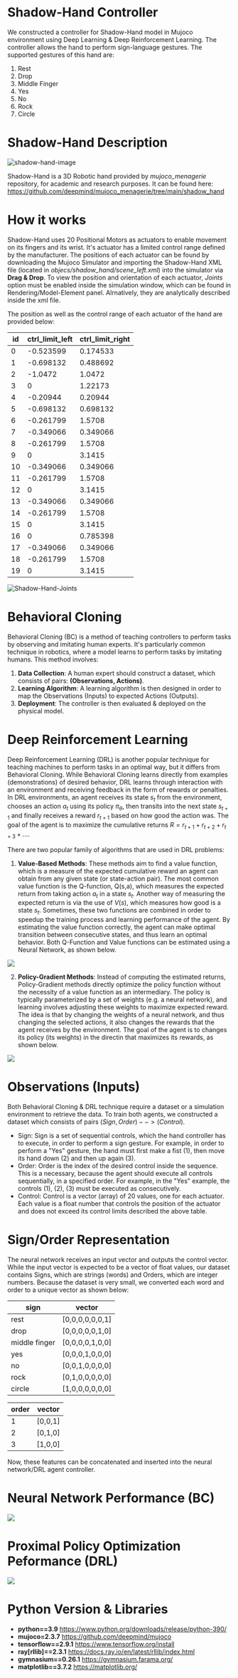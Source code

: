 # Shadow-Hand Controller

We constructed a controller for Shadow-Hand model in Mujoco environment using Deep Learning & Deep Reinforcement Learning. The controller allows the hand to perform sign-language gestures. The supported gestures of this hand are:

1. Rest
2. Drop
3. Middle Finger
4. Yes
5. No
6. Rock
7. Circle

# Shadow-Hand Description

![shadow-hand-image](https://github.com/deepmind/mujoco_menagerie/blob/main/shadow_hand/shadow_hand.png)

Shadow-Hand is a 3D Robotic hand provided by *mujoco_menagerie* repository, for academic and research purposes. It can be found here: https://github.com/deepmind/mujoco_menagerie/tree/main/shadow_hand

# How it works

Shadow-Hand uses 20 Positional Motors as actuators to enable movement on its fingers and its wrist. It's actuator has a limited control range defined by the manufacturer. The positions of each actuator can be found by downloading the Mujoco Simulator and importing the Shadow-Hand XML file (located in *objecs/shadow_hand/scene_left.xml*) into the simulator via **Drag & Drop**. To view the position and orientation of each actuator, *Joints* option must be enabled inside the simulation window, which can be found in Rendering/Model-Element panel. Alrnatively, they are analytically described inside the xml file.

The position as well as the control range of each actuator of the hand are provided below:

| id |	ctrl_limit_left	| ctrl_limit_right |
| ---|----------------- | ---------------- |
| 0 |	-0.523599	| 0.174533 |
| 1 |	-0.698132	| 0.488692 |
| 2 |	-1.0472	| 1.0472 |
| 3 |	0	| 1.22173 |
| 4 |	-0.20944	| 0.20944 |
| 5 |	-0.698132	| 0.698132 |
| 6 | 	-0.261799	| 1.5708 |
| 7 |	-0.349066	| 0.349066 |
| 8 |	-0.261799	| 1.5708 |
| 9 |	0	| 3.1415 |
| 10 |	-0.349066	| 0.349066 |
| 11 |	-0.261799	| 1.5708 |
| 12 |	0	| 3.1415 |
| 13 |	-0.349066	| 0.349066 |
| 14 |	-0.261799	| 1.5708 |
| 15 |	0	| 3.1415 |
| 16 |	0	| 0.785398 |
| 17 |	-0.349066	| 0.349066
| 18 |	-0.261799	| 1.5708 |
| 19 |	0	| 3.1415 |

![Shadow-Hand-Joints](https://github.com/kochlisGit/Shadow-Hand-Controller/blob/main/shadow-hand-joints.png)

# Behavioral Cloning

Behavioral Cloning (BC) is a method of teaching controllers to perform tasks by observing and imitating human experts. It's particularly common technique in robotics, where a model learns to perform tasks by imitating humans. This method involves:

1. **Data Collection**: A human expert should construct a dataset, which consists of pairs: **(Observations, Actions)**.
2. **Learning Algorithm**: A learning algorithm is then designed in order to map the Observations (Inputs) to expected Actions (Outputs).
3. **Deployment**: The controller is then evaluated & deployed on the physical model.

# Deep Reinforcement Learning

Deep Reinforcement Learning (DRL) is another popular technique for teaching machines to perform tasks in an optimal way, but it differs from Behavioral Cloning. While Behavioral Cloning learns directly from examples (demonstrations) of desired behavior, DRL learns through interaction with an environment and receiving feedback in the form of rewards or penalties. In DRL environments, an agent receives its state $s_{t}$ from the environment, chooses an action $a_{t}$ using its policy $\pi_{\theta}$, then transits into the next state $s_{t+1}$ and finally receives a reward $r_{t+1}$ based on how good the action was. The goal of the agent is to maximize the cumulative returns $R = r_{t+1} + r_{t+2} + r_{t+3} + ...$. 

There are two popular family of algorithms that are used in DRL problems:
1. **Value-Based Methods**: These methods aim to find a value function, which is a measure of the expected cumulative reward an agent can obtain from any given state (or state-action pair). The most common value function is the Q-function, Q(s,a), which measures the expected return from taking action $a_{t}$ in a state $s_{t}$. Another way of measuring the expected return is via the use of $V(s)$, which measures how good is a state $s_{t}$. Sometimes, these two functions are combined in order to speedup the training process and learning performance of the agent. By estimating the value function correctly, the agent can make optimal transition between consecutive states, and thus learn an optimal behavior. Both Q-Function and Value functions can be estimated using a Neural Network, as shown below.
 
![](https://miro.medium.com/v2/resize:fit:4800/format:webp/1*wfKvMsVMkUhEGz1YH7kCQA.png)

2. **Policy-Gradient Methods**: Instead of computing the estimated returns, Policy-Gradient methods directly optimize the policy function without the necessity of a value function as an intermediary. The policy is typically parameterized by a set of weights (e.g. a neural network), and learning involves adjusting these weights to maximize expected reward. The idea is that by changing the weights of a neural network, and thus changing the selected actions, it also changes the rewards that the agent receives by the environment. The goal of the agent is to changes its policy (its weights) in the directin that maximizes its rewards, as shown below.

![](https://assets.website-files.com/62699d12d5bdec228b8eb739/62699d12d5bdec222e8eb9b6_61e98062f113c14630a6a066_hzUAOMVlW5j8lXhv1mSbwpU5ihOBEwnxoRd4twRoiy17ZgYx09VJzuxz_TQvkHkS8NinIkWGsIjloVHo3tPyRt14lZ-C2HszlcT1YjDDNP8kZ6hqzkVg5pf_t1VHTw.png)

# Observations (Inputs)

Both Behavioral Cloning & DRL technique require a dataset or a simulation environment to retrieve the data. To train both agents, we constructed a dataset which consists of pairs $(Sign, Order) --> (Control)$.

* Sign: Sign is a set of sequential controls, which the hand controller has to execute, in order to perform a sign gesture. For example, in order to perform a "Yes" gesture, the hand must first make a fist (1), then move its hand down (2) and then up again (3).
* Order: Order is the index of the desired control inside the sequence. This is a necessary, because the agent should execute all controls sequentially, in a specified order. For example, in the "Yes" example, the controls (1), (2), (3) must be executed as consecutively.
* Control: Control is a vector (array) of 20 values, one for each actuator. Each value is a float number that controls the position of the actuator and does not exceed its control limits described the above table.

# Sign/Order Representation

The neural network receives an input vector and outputs the control vector. While the input vector is expected to be a vector of float values, our dataset contains Signs, which are strings (words) and Orders, which are integer numbers. Because the dataset is very small, we converted each word and order to a unique vector as shown below:

| sign |	    vector	   |
|------|-----------------|
| rest | [0,0,0,0,0,0,1] |
| drop | [0,0,0,0,0,1,0] |
| middle finger | [0,0,0,0,1,0,0] |
| yes | [0,0,0,1,0,0,0] |
| no | [0,0,1,0,0,0,0] |
| rock | [0,1,0,0,0,0,0] |
| circle | [1,0,0,0,0,0,0] |

| order |	    vector	   |
|------|-----------------|
| 1 | [0,0,1] |
| 2 | [0,1,0] |
| 3 | [1,0,0] |

Now, these features can be concatenated and inserted into the neural network/DRL agent controller.

# Neural Network Performance (BC)

![](https://github.com/kochlisGit/Shadow-Hand-Controller/blob/main/figures/nn_performance.png)

# Proximal Policy Optimization Peformance (DRL)

![](https://github.com/kochlisGit/Shadow-Hand-Controller/blob/main/figures/ppo_performance.png)

# Python Version & Libraries
* **python==3.9** https://www.python.org/downloads/release/python-390/
* **mujoco=2.3.7** https://github.com/deepmind/mujoco
* **tensorflow==2.9.1** https://www.tensorflow.org/install
* **ray[rllib]==2.3.1** https://docs.ray.io/en/latest/rllib/index.html
* **gymnasium==0.26.1** https://gymnasium.farama.org/
* **matplotlib==3.7.2** https://matplotlib.org/
